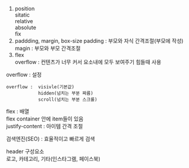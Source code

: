 1. position  
sitatic  
relative  
absolute  
fix 
2. paddding, margin, box-size
padding : 부모와 자식 간격조절(부모에 작성)   
magin : 부모와 부모 간격조절
3. flex  
overflow : 컨텐츠가 너무 커서 요소내에 모두 보여주기 힘들때 사용  

overflow : 설정

    overflow :  visivle(기본값)  
                hidden(넘치는 부분 짜름)  
                scroll(넘치는 부분 스크롤)

flex : 배열  
flex container 안에 item들이 있음  
justify-content : 아이템 간격 조절

검색엔진(SEO) : 효율적이고 빠르게 검색

header 구성요소  
로고, 카테고리, 기타(인스타그램, 페이스북)
